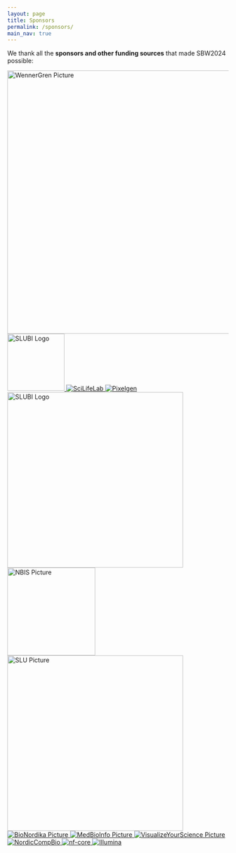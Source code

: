 ```yaml
---
layout: page
title: Sponsors
permalink: /sponsors/
main_nav: true
---
```


We thank all the <b>sponsors and other funding sources</b> that 
made SBW2024 possible:

<!-- [![alt text]({{ site.baseurl }}/assets/sponsors/Wenner-gren.png "WennerGren Picture")](https://www.swgc.org/) -->

  <a href="https://www.swgc.org/">
  <img src="{{ site.baseurl }}/assets/sponsors/Wenner-gren.png" alt="WennerGren Picture" style="width:600px; height:auto;">
  </a>
<div class="image-grid">
  <a href="https://www.slubi.se/">
    <img src="{{ site.baseurl }}/assets/sponsors/SLUBI.png" alt="SLUBI Logo" style="width:130px; height:auto;">
  </a>
  <a href="https://www.scilifelab.se/">
  <img src="{{ site.baseurl }}/assets/sponsors/SciLifeLab_Logotype_Green_POS.png" alt="SciLifeLab">
  </a>
  <a href="https://www.pixelgen.com/">
  <img src="{{ site.baseurl }}/assets/sponsors/pixelgen.png" alt="Pixelgen">
  </a>
  <a href="https://www.embnet.it/">
    <img src="{{ site.baseurl }}/assets/sponsors/mergerdEMBnetLogoFlatRed.png" alt="SLUBI Logo" style="width:400px; height:auto;">
  </a>
  <a href="https://nbis.se/">
    <img src="{{ site.baseurl }}/assets/sponsors/NBIS.svg" alt="NBIS Picture" style="width:200px; height:auto;">
  </a>
  <a href="https://slu.se/">
    <img src="{{ site.baseurl }}/assets/sponsors/slu.png" alt="SLU Picture" style="width:400px; height:auto;">
  </a>
  <a href="https://bionordika.se/">
    <img src="{{ site.baseurl }}/assets/sponsors/BioNordika.png" alt="BioNordika Picture">
  </a>
  <a href="https://www.medbioinfo.se/">
    <img src="{{ site.baseurl }}/assets/sponsors/MedBioInfo.jpg" alt="MedBioInfo Picture">
  </a>
    <a href="https://www.visualizeyourscience.com/">
    <img src="{{ site.baseurl }}/assets/sponsors/visualize_your_science.png" alt="VisualizeYourScience Picture">
  </a>
  <a href="https://www.nordic-compbio.org/">
  <img src="{{ site.baseurl }}/assets/sponsors/NordicCompBio.png" alt="NordicCompBio">
  </a>
  <a href="https://nf-co.re/">
  <img src="{{ site.baseurl }}/assets/sponsors/nf-core.png" alt="nf-core">
  </a>
  <a href="https://www.illumina.com/">
  <img src="{{ site.baseurl }}/assets/sponsors/illumina_logo.png" alt="Illumina">
  </a>
</div>

